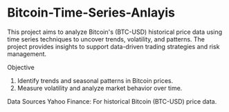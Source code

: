 # Bitcoin-Time-Series-Anlayis

This project aims to analyze Bitcoin's (BTC-USD) historical price data using time series techniques to uncover trends, volatility, and patterns.
The project provides insights to support data-driven trading strategies and risk management.

Objective
1. Identify trends and seasonal patterns in Bitcoin prices.
2. Measure volatility and analyze market behavior over time.

Data Sources
Yahoo Finance: For historical Bitcoin (BTC-USD) price data.



